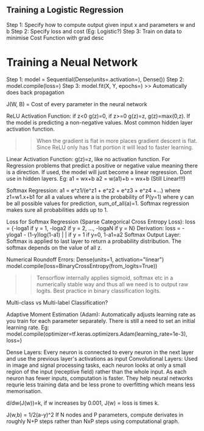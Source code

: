 ## Training a Logistic Regression
Step 1: Specify how to compute output given input x and parameters w and b
Step 2: Specify loss and cost (Eg: Logistic?)
Step 3: Train on data to minimise Cost Function with grad desc

# Training a Neual Network
Step 1: model = Sequential(Dense(units=.activation=), Dense())
Step 2: model.compile(loss=)
Step 3: model.fit(X, Y, epochs=) >> Automatically does back propagation

J(W, B) = Cost of every parameter in the neural network

ReLU Activation Function: if z<0 g(z)=0, if z>=0 g(z)=z, g(z)=max(0,z). If the model is predicting a non-negative values. Most common hidden layer activation function. 
>> When the gradient is flat in more places gradient descent is flat. Since ReLU only has 1 flat portion it will lead to faster learning.

Linear Activation Function: g(z)=z, like no activation function. For Regression problems that predict a positive or negative value meaning there is a direction. If used, the model will just become a linear regression. Dont use in hidden layers.
Eg:
a1 = wx+b
a2 = w(a1)+b = wx+b (Still Linear!!!)

Softmax Regression:
a1 = e^z1/(e^z1 + e^z2 + e^z3 + e^z4 +...) where z1=w1.x+b1 for all a values where a is the probability of P(y=1) where y can be all possible values for prediction, sum_of_all(a)=1. Softmax regression makes sure all probabilities adds up to 1.

Loss for Softmax Regression (Sparse Categorical Cross Entropy Loss):
loss = {-loga1 if y = 1, -loga2 if y = 2, ..., -logaN if y = N}
Derivation: loss = -yloga1 - (1-y)log(1-a1)
                     |              |
                if y = 1    if y=0, 1-a1=a2
Softmax Output Layer: Softmax is applied to last layer to return a probability distribution. The softmax depends on the value of all z.

Numerical Roundoff Errors: 
Dense(units=1, activation="linear")
model.compile(loss=BinaryCrossEntropy(from_logits=True))
>> Tensorflow internally applies sigmoid, softmax etc in a numerically stable way and thus all we need is to output raw logits. Best practice in binary classification logits.

Multi-class vs Multi-label Classification?

Adaptive Moment Estimation (Adam): Automatically adjusts learning rate as you train for each parameter separately. There is still a need to set an initial learning rate. Eg:
model.compile(optimizer=tf.keras.optimizers.Adam(learning_rate=1e-3), loss=)

Dense Layers: Every neuron is connected to every neuron in the next layer and use the previous layer's activations as input
Convolutional Layers: Used in image and signal processing tasks, each neuron looks at only a small region of the input (receptive field) rather than the whole input. As each neuron has fewer inputs, computation is faster. They help neural networks requrie less training data and be less prone to overfitting which means less memorisation. 

d/dw(J(w))=k, if w increases by 0.001, J(w) = loss is times k.

J(w,b) = 1/2(a-y)^2
If N nodes and P parameters, compute derivates in roughly N+P steps rather than NxP steps using computational graph.

